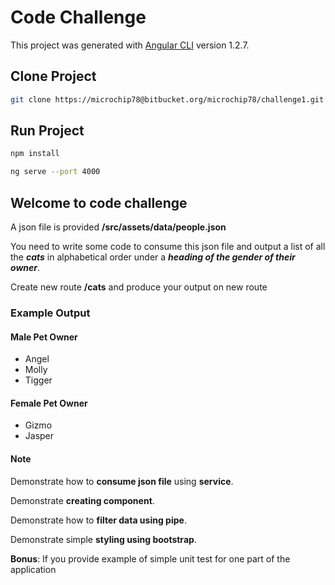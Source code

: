 # Code Challenge

This project was generated with [Angular CLI](https://github.com/angular/angular-cli) version 1.2.7.



## Clone Project

```bash
git clone https://microchip78@bitbucket.org/microchip78/challenge1.git
```



## Run Project

```bash
npm install

ng serve --port 4000
```



## Welcome to code challenge

A json file is provided **/src/assets/data/people.json**

You need to write some code to consume this json file and output a list of all the ***cats*** in alphabetical order under a ***heading of the gender of their owner***.

Create new route **/cats** and produce your output on new route



### Example Output



#### Male Pet Owner

 -	Angel
 -	Molly
 -	Tigger

#### Female Pet Owner

- Gizmo
- Jasper



#### Note

Demonstrate how to **consume json file** using **service**.

Demonstrate **creating component**.

Demonstrate how to **filter data using pipe**.

Demonstrate simple **styling using bootstrap**.

**Bonus**: If you provide example of simple unit test for one part of the application

